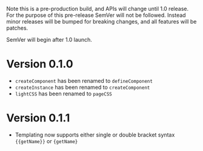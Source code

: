 Note this is a pre-production build, and APIs will change until 1.0 release. For the purpose of this pre-release SemVer will not be followed. Instead minor releases will be bumped for breaking changes, and all features will be patches.

SemVer will begin after 1.0 launch.

# Version 0.1.0

* `createComponent` has been renamed to `defineComponent`
* `createInstance` has been renamed to `createComponent`
* `lightCSS` has been renamed to `pageCSS`

# Version 0.1.1

* Templating now supports either single or double bracket syntax `{{getName}}` or `{getName}`
